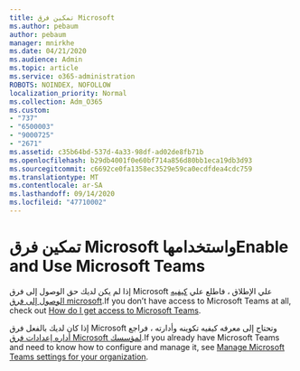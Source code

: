 ```yaml
---
title: تمكين فرق Microsoft
ms.author: pebaum
author: pebaum
manager: mnirkhe
ms.date: 04/21/2020
ms.audience: Admin
ms.topic: article
ms.service: o365-administration
ROBOTS: NOINDEX, NOFOLLOW
localization_priority: Normal
ms.collection: Adm_O365
ms.custom:
- "737"
- "6500003"
- "9000725"
- "2671"
ms.assetid: c35b64bd-537d-4a33-98df-ad02de8fb71b
ms.openlocfilehash: b29db4001f0e60bf714a856d80bb1eca19db3d93
ms.sourcegitcommit: c6692ce0fa1358ec3529e59ca0ecdfdea4cdc759
ms.translationtype: MT
ms.contentlocale: ar-SA
ms.lasthandoff: 09/14/2020
ms.locfileid: "47710002"
---
```

# <a name="enable-and-use-microsoft-teams"></a><span data-ttu-id="0d526-102">تمكين فرق Microsoft واستخدامها</span><span class="sxs-lookup"><span data-stu-id="0d526-102">Enable and Use Microsoft Teams</span></span>

<span data-ttu-id="0d526-103">إذا لم يكن لديك حق الوصول إلى فرق Microsoft علي الإطلاق ، فاطلع علي [كيفيه الوصول إلى فرق microsoft](https://support.office.com/article/How-do-I-get-access-to-Microsoft-Teams-fc7f1634-abd3-4f26-a597-9df16e4ca65b.aspx).</span><span class="sxs-lookup"><span data-stu-id="0d526-103">If you don’t have access to Microsoft Teams at all, check out [How do I get access to Microsoft Teams](https://support.office.com/article/How-do-I-get-access-to-Microsoft-Teams-fc7f1634-abd3-4f26-a597-9df16e4ca65b.aspx).</span></span>

<span data-ttu-id="0d526-104">إذا كان لديك بالفعل فرق Microsoft وتحتاج إلى معرفه كيفيه تكوينه وأدارته ، فراجع [أداره إعدادات فرق Microsoft لمؤسسك](https://docs.microsoft.com/MicrosoftTeams/enable-features-office-365).</span><span class="sxs-lookup"><span data-stu-id="0d526-104">If you already have Microsoft Teams and need to know how to configure and manage it, see [Manage Microsoft Teams settings for your organization](https://docs.microsoft.com/MicrosoftTeams/enable-features-office-365).</span></span>
